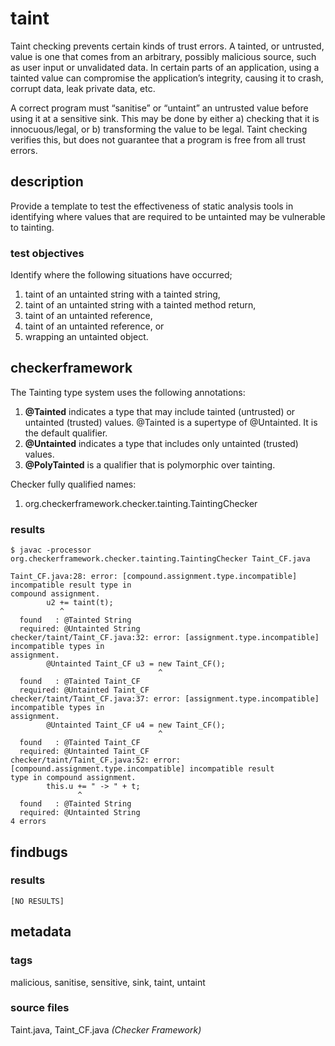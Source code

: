 # taint
Taint checking prevents certain kinds of trust errors. A tainted, or untrusted, 
value is one that comes from an arbitrary, possibly malicious source, such as user input 
or unvalidated data. In certain parts of an application, using a tainted value can 
compromise the application’s integrity, causing it to crash, corrupt data, leak private 
data, etc.

A correct program must “sanitise” or “untaint” an untrusted value before using it at a 
sensitive sink. This may be done by either a) checking that it is innocuous/legal, or b) 
transforming the value to be legal. Taint checking verifies this, but does not guarantee 
that a program is free from all trust errors.

## description
Provide a template to test the effectiveness of static analysis tools in identifying 
where values that are required to be untainted may be vulnerable to tainting. 

### test objectives
Identify where the following situations have occurred;
1. taint of an untainted string with a tainted string,
2. taint of an untainted string with a tainted method return,
3. taint of an untainted reference,
4. taint of an untainted reference, or
5. wrapping an untainted object.

## checkerframework
The Tainting type system uses the following annotations:
1. **@Tainted** indicates a type that may include tainted (untrusted) or untainted 
(trusted) values. @Tainted is a supertype of @Untainted. It is the default qualifier.
2. **@Untainted** indicates a type that includes only untainted (trusted) values.
3. **@PolyTainted** is a qualifier that is polymorphic over tainting.

Checker fully qualified names:
1. org.checkerframework.checker.tainting.TaintingChecker

### results

```
$ javac -processor org.checkerframework.checker.tainting.TaintingChecker Taint_CF.java 

Taint_CF.java:28: error: [compound.assignment.type.incompatible] incompatible result type in 
compound assignment.
        u2 += taint(t);
           ^
  found   : @Tainted String
  required: @Untainted String
checker/taint/Taint_CF.java:32: error: [assignment.type.incompatible] incompatible types in 
assignment.
        @Untainted Taint_CF u3 = new Taint_CF();
                                 ^
  found   : @Tainted Taint_CF
  required: @Untainted Taint_CF
checker/taint/Taint_CF.java:37: error: [assignment.type.incompatible] incompatible types in 
assignment.
        @Untainted Taint_CF u4 = new Taint_CF();
                                 ^
  found   : @Tainted Taint_CF
  required: @Untainted Taint_CF
checker/taint/Taint_CF.java:52: error: [compound.assignment.type.incompatible] incompatible result 
type in compound assignment.
        this.u += " -> " + t;
               ^
  found   : @Tainted String
  required: @Untainted String
4 errors
```

## findbugs

### results

```
[NO RESULTS]
```

## metadata

### tags
malicious, sanitise, sensitive, sink, taint, untaint

### source files
Taint.java, Taint_CF.java _(Checker Framework)_
